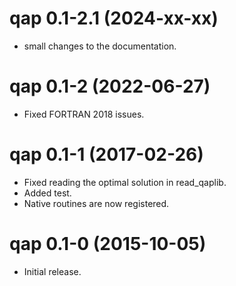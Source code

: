 # qap 0.1-2.1 (2024-xx-xx)

* small changes to the documentation.

# qap 0.1-2 (2022-06-27)

* Fixed FORTRAN 2018 issues.

# qap 0.1-1 (2017-02-26)
  
* Fixed reading the optimal solution in read_qaplib.
* Added test.
* Native routines are now registered.

# qap 0.1-0 (2015-10-05)

* Initial release.
